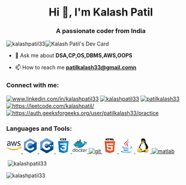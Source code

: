 <h1 align="center">Hi 👋, I'm Kalash Patil</h1>
<h3 align="center">A passionate coder from India</h3>



<a href="https://app.daily.dev/kalashpatil"><img align="right" src="https://api.daily.dev/devcards/d9412cce838c4720bcb03be9351888af.png?r=ekf" width="400" alt="Kalash Patil's Dev Card"/></a>

<p align="left"> <img src="https://komarev.com/ghpvc/?username=kalashpatil33&label=Profile%20views&color=0e75b6&style=flat" alt="kalashpatil33" /> </p>

- 💬 Ask me about **DSA,CP,OS,DBMS,AWS,OOPS**

- 📫 How to reach me **patilkalash33@gmail.comn**

<h3 align="left">Connect with me:</h3>
<p align="left">
<a href="https://linkedin.com/in/www.linkedin.com/in/kalashpatil33" target="blank"><img align="center" src="https://raw.githubusercontent.com/rahuldkjain/github-profile-readme-generator/master/src/images/icons/Social/linked-in-alt.svg" alt="www.linkedin.com/in/kalashpatil33" height="30" width="40" /></a>
<a href="https://www.codechef.com/users/kalashpatil33" target="blank"><img align="center" src="https://cdn.jsdelivr.net/npm/simple-icons@3.1.0/icons/codechef.svg" alt="kalashpatil33" height="30" width="40" /></a>
<a href="https://codeforces.com/profile/patilkalash33" target="blank"><img align="center" src="https://raw.githubusercontent.com/rahuldkjain/github-profile-readme-generator/master/src/images/icons/Social/codeforces.svg" alt="patilkalash33" height="30" width="40" /></a>
<a href="https://www.leetcode.com/https://leetcode.com/kalashpatil/" target="blank"><img align="center" src="https://raw.githubusercontent.com/rahuldkjain/github-profile-readme-generator/master/src/images/icons/Social/leet-code.svg" alt="https://leetcode.com/kalashpatil/" height="30" width="40" /></a>
<a href="https://auth.geeksforgeeks.org/user/https://auth.geeksforgeeks.org/user/patilkalash33/practice" target="blank"><img align="center" src="https://raw.githubusercontent.com/rahuldkjain/github-profile-readme-generator/master/src/images/icons/Social/geeks-for-geeks.svg" alt="https://auth.geeksforgeeks.org/user/patilkalash33/practice" height="30" width="40" /></a>
</p>

<h3 align="left">Languages and Tools:</h3>
<p align="left"> <a href="https://aws.amazon.com" target="_blank" rel="noreferrer"> <img src="https://raw.githubusercontent.com/devicons/devicon/master/icons/amazonwebservices/amazonwebservices-original-wordmark.svg" alt="aws" width="40" height="40"/> </a> <a href="https://www.cprogramming.com/" target="_blank" rel="noreferrer"> <img src="https://raw.githubusercontent.com/devicons/devicon/master/icons/c/c-original.svg" alt="c" width="40" height="40"/> </a> <a href="https://www.w3schools.com/cpp/" target="_blank" rel="noreferrer"> <img src="https://raw.githubusercontent.com/devicons/devicon/master/icons/cplusplus/cplusplus-original.svg" alt="cplusplus" width="40" height="40"/> </a> <a href="https://www.w3schools.com/css/" target="_blank" rel="noreferrer"> <img src="https://raw.githubusercontent.com/devicons/devicon/master/icons/css3/css3-original-wordmark.svg" alt="css3" width="40" height="40"/> </a> <a href="https://www.docker.com/" target="_blank" rel="noreferrer"> <img src="https://raw.githubusercontent.com/devicons/devicon/master/icons/docker/docker-original-wordmark.svg" alt="docker" width="40" height="40"/> </a> <a href="https://git-scm.com/" target="_blank" rel="noreferrer"> <img src="https://www.vectorlogo.zone/logos/git-scm/git-scm-icon.svg" alt="git" width="40" height="40"/> </a> <a href="https://www.w3.org/html/" target="_blank" rel="noreferrer"> <img src="https://raw.githubusercontent.com/devicons/devicon/master/icons/html5/html5-original-wordmark.svg" alt="html5" width="40" height="40"/> </a> <a href="https://www.java.com" target="_blank" rel="noreferrer"> <img src="https://raw.githubusercontent.com/devicons/devicon/master/icons/java/java-original.svg" alt="java" width="40" height="40"/> </a> <a href="https://www.linux.org/" target="_blank" rel="noreferrer"> <img src="https://raw.githubusercontent.com/devicons/devicon/master/icons/linux/linux-original.svg" alt="linux" width="40" height="40"/> </a> <a href="https://www.mathworks.com/" target="_blank" rel="noreferrer"> <img src="https://upload.wikimedia.org/wikipedia/commons/2/21/Matlab_Logo.png" alt="matlab" width="40" height="40"/> </a> </p>

<p>&nbsp;<img align="center" src="https://github-readme-stats.vercel.app/api?username=kalashpatil33&show_icons=true&locale=en" alt="kalashpatil33" /></p>

<p><img align="center" src="https://github-readme-streak-stats.herokuapp.com/?user=kalashpatil33&" alt="kalashpatil33" /></p>

